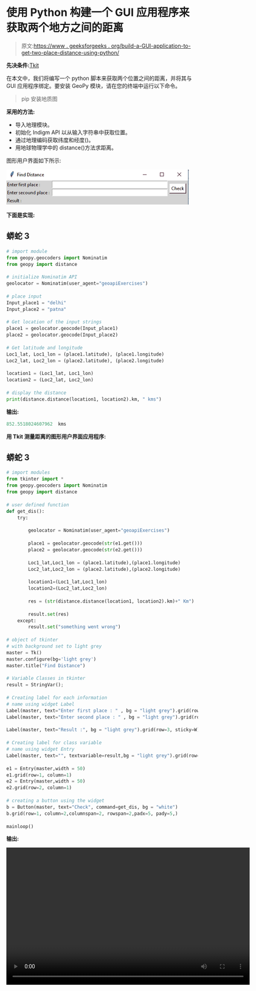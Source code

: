 # 使用 Python 构建一个 GUI 应用程序来获取两个地方之间的距离

> 原文:[https://www . geeksforgeeks . org/build-a-GUI-application-to-get-two-place-distance-using-python/](https://www.geeksforgeeks.org/build-a-gui-application-to-get-distance-between-two-places-using-python/)

**先决条件:**[Tkit](https://www.geeksforgeeks.org/python-gui-tkinter/)

在本文中，我们将编写一个 python 脚本来获取两个位置之间的距离，并将其与 GUI 应用程序绑定。要安装 GeoPy 模块，请在您的终端中运行以下命令。

> pip 安装地质图

**采用的方法:**

*   导入地理模块。
*   初始化 Indigm API 以从输入字符串中获取位置。
*   通过地理编码获取纬度和经度()。
*   用地球物理学中的 distance()方法求距离。

图形用户界面如下所示:

![](img/2985d9cbce66e32f54e1c16aea701089.png)

**下面是实现:**

## 蟒蛇 3

```py
# import module
from geopy.geocoders import Nominatim
from geopy import distance

# initialize Nominatim API
geolocator = Nominatim(user_agent="geoapiExercises")

# place input
Input_place1 = "delhi"
Input_place2 = "patna"

# Get location of the input strings
place1 = geolocator.geocode(Input_place1)
place2 = geolocator.geocode(Input_place2)

# Get latitude and longitude
Loc1_lat, Loc1_lon = (place1.latitude), (place1.longitude)
Loc2_lat, Loc2_lon = (place2.latitude), (place2.longitude)

location1 = (Loc1_lat, Loc1_lon)
location2 = (Loc2_lat, Loc2_lon)

# display the distance
print(distance.distance(location1, location2).km, " kms")
```

**输出:**

```py
852.5518024607962  kms
```

**用 Tkit 测量距离的图形用户界面应用程序:**

## 蟒蛇 3

```py
# import modules
from tkinter import *
from geopy.geocoders import Nominatim
from geopy import distance

# user defined function
def get_dis():
    try:

        geolocator = Nominatim(user_agent="geoapiExercises")

        place1 = geolocator.geocode(str(e1.get()))
        place2 = geolocator.geocode(str(e2.get()))

        Loc1_lat,Loc1_lon = (place1.latitude),(place1.longitude)
        Loc2_lat,Loc2_lon = (place2.latitude),(place2.longitude)

        location1=(Loc1_lat,Loc1_lon)
        location2=(Loc2_lat,Loc2_lon)

        res = (str(distance.distance(location1, location2).km)+" Km")

        result.set(res)
    except:
        result.set("something went wrong")

# object of tkinter
# with background set to light grey
master = Tk()
master.configure(bg='light grey')
master.title("Find Distance")

# Variable Classes in tkinter
result = StringVar();

# Creating label for each information
# name using widget Label
Label(master, text="Enter first place : " , bg = "light grey").grid(row=1, sticky=W)
Label(master, text="Enter second place : " , bg = "light grey").grid(row=2, sticky=W)

Label(master, text="Result :", bg = "light grey").grid(row=3, sticky=W)

# Creating label for class variable
# name using widget Entry
Label(master, text="", textvariable=result,bg = "light grey").grid(row=3,column=1, sticky=W)

e1 = Entry(master,width = 50)
e1.grid(row=1, column=1)
e2 = Entry(master,width = 50)
e2.grid(row=2, column=1)

# creating a button using the widget 
b = Button(master, text="Check", command=get_dis, bg = "white")
b.grid(row=1, column=2,columnspan=2, rowspan=2,padx=5, pady=5,)

mainloop()
```

**输出:**

<video class="wp-video-shortcode" id="video-485441-1" width="640" height="360" preload="metadata" controls=""><source type="video/mp4" src="https://media.geeksforgeeks.org/wp-content/uploads/20210118174812/FreeOnlineScreenRecorderProject8.mp4?_=1">[https://media.geeksforgeeks.org/wp-content/uploads/20210118174812/FreeOnlineScreenRecorderProject8.mp4](https://media.geeksforgeeks.org/wp-content/uploads/20210118174812/FreeOnlineScreenRecorderProject8.mp4)</video>